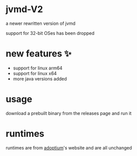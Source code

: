 # jvmd-V2

a newer rewritten version of jvmd

support for 32-bit OSes has been dropped

# new features ✨

- support for linux arm64
- support for linux x64
- more java versions added

# usage 

download a prebuilt binary from the releases page and run it

# runtimes

runtimes are from [adoptium](https://adoptium.net)'s website and are all unchanged